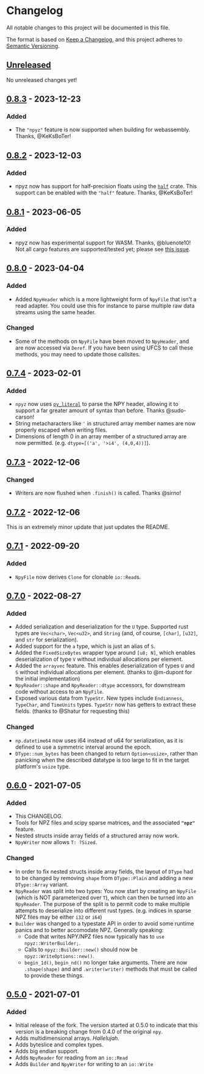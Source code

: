 # Changelog
All notable changes to this project will be documented in this file.

The format is based on [Keep a Changelog](https://keepachangelog.com/en/1.0.0/),
and this project adheres to [Semantic Versioning](https://semver.org/spec/v2.0.0.html).

## [Unreleased]

No unreleased changes yet!

## [0.8.3] - 2023-12-23

### Added
- The `"npyz"` feature is now supported when building for webassembly.  Thanks, @KeKsBoTer!

## [0.8.2] - 2023-12-03

### Added
- npyz now has support for half-precision floats using the [`half`](https://crates.io/crates/half) crate.  This support can be enabled with the `"half"` feature.  Thanks, @KeKsBoTer!

## [0.8.1] - 2023-06-05

### Added
- npyz now has experimental support for WASM.  Thanks, @bluenote10!  Not all cargo features are supported/tested yet; please see [this issue](https://github.com/ExpHP/npyz/issues/65#issuecomment-1577409055).

## [0.8.0] - 2023-04-04

### Added
- Added `NpyHeader` which is a more lightweight form of `NpyFile` that isn't a read adapter.  You could use this for instance to parse multiple raw data streams using the same header.

### Changed
- Some of the methods on `NpyFile` have been moved to `NpyHeader`, and are now accessed via `Deref`. If you have been using UFCS to call these methods, you may need to update those callsites.

## [0.7.4] - 2023-02-01

### Added
- `npyz` now uses [`py_literal`](https://crates.io/crates/py_literal) to parse the NPY header, allowing it to support a far greater amount of syntax than before.  Thanks @sudo-carson!
- String metacharacters like `'` in structured array member names are now properly escaped when writing files.
- Dimensions of length 0 in an array member of a structured array are now permitted. (e.g. `dtype=[('a', '>i4', (4,0,4))]`).

## [0.7.3] - 2022-12-06

### Changed
* Writers are now flushed when `.finish()` is called.  Thanks @sirno!

## [0.7.2] - 2022-12-06

This is an extremely minor update that just updates the README.

## [0.7.1] - 2022-09-20

### Added
- `NpyFile` now derives `Clone` for clonable `io::Read`s.

## [0.7.0] - 2022-08-27
### Added
- Added serialization and deserialization for the `U` type.
  Supported rust types are `Vec<char>`, `Vec<u32>`, and `String`
  (and, of course, `[char]`, `[u32]`, and `str` for serialization).
- Added support for the `a` type, which is just an alias of `S`.
- Added the `FixedSizeBytes` wrapper type around `[u8; N]`, which enables
  deserialization of type `V` without individual allocations per element.
- Added the `arrayvec` feature.  This enables deserialization of
  types `U` and `S` without individual allocations per element.
  (thanks to @m-dupont for the initial implementation)
- `NpyReader::shape` and `NpyReader::dtype` accessors, for downstream code without
  access to an `NpyFile`.
- Exposed various data from `TypeStr`.  New types include `Endianness`, `TypeChar`,
  and `TimeUnits` types. `TypeStr` now has getters to extract these fields.
  (thanks to @Shatur for requesting this)

### Changed
- `np.datetime64` now uses i64 instead of u64 for serialization, as it is
  defined to use a symmetric interval around the epoch.
- `DType::num_bytes` has been changed to return `Option<usize>`, rather than panicking when
  the described datatype is too large to fit in the target platform's `usize` type.

## [0.6.0] - 2021-07-05
### Added
- This CHANGELOG.
- Tools for NPZ files and scipy sparse matrices, and the associated **`"npz"`** feature.
- Nested structs inside array fields of a structured array now work.
- `NpyWriter` now allows `T: ?Sized`.

### Changed
- In order to fix nested structs inside array fields, the layout of `DType` had to be changed
  by removing `shape` from `DType::Plain` and adding a new `DType::Array` variant.
- `NpyReader` was split into two types:  You now start by creating an `NpyFile` (which is NOT
  parameterized over `T`), which can then be turned into an `NpyReader`.  The purpose of the
  split is to permit code to make multiple attempts to deserialize into different rust types.
  (e.g. indices in sparse NPZ files may be either `i32` or `i64`)
- `Builder` was changed to a typestate API in order to avoid some runtime panics and to better accomodate NPZ.
  Generally speaking:
  - Code that writes NPY/NPZ files now typically has to `use npyz::WriterBuilder;`.
  - Calls to `npyz::Builder::new()` should now be `npyz::WriteOptions::new()`.
  - `begin_1d()`, `begin_nd()` no longer take arguments.  There are now `.shape(shape)` and
    and `.writer(writer)` methods that must be called to provide these things.

## [0.5.0] - 2021-07-01
### Added
- Initial release of the fork.  The version started at 0.5.0 to indicate that this
  version is a breaking change from 0.4.0 of the original `npy`.
- Adds multidimensional arrays.  *Hallelujah.*
- Adds byteslice and complex types.
- Adds big endian support.
- Adds `NpyReader` for reading from an `io::Read`
- Adds `Builder` and `NpyWriter` for writing to an `io::Write`

[Unreleased]: https://github.com/ExpHP/npyz/compare/0.8.3...HEAD
[0.8.3]: https://github.com/ExpHP/npyz/compare/0.8.2...0.8.3
[0.8.2]: https://github.com/ExpHP/npyz/compare/0.8.1...0.8.2
[0.8.1]: https://github.com/ExpHP/npyz/compare/0.8.0...0.8.1
[0.8.0]: https://github.com/ExpHP/npyz/compare/0.7.4...0.8.0
[0.7.4]: https://github.com/ExpHP/npyz/compare/0.7.3...0.7.4
[0.7.3]: https://github.com/ExpHP/npyz/compare/0.7.2...0.7.3
[0.7.2]: https://github.com/ExpHP/npyz/compare/0.7.1...0.7.2
[0.7.1]: https://github.com/ExpHP/npyz/compare/0.7.0...0.7.1
[0.7.0]: https://github.com/ExpHP/npyz/compare/0.6.0...0.7.0
[0.6.0]: https://github.com/ExpHP/npyz/compare/0.5.0...0.6.0
[0.5.0]: https://github.com/ExpHP/npyz/compare/upstream-0.4.0...0.5.0

